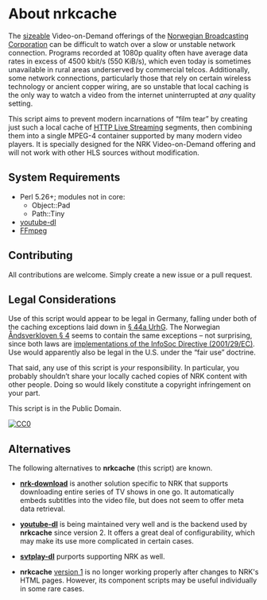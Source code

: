 About nrkcache
==============

The [sizeable](https://nrkbeta.no/2015/03/02/50-000-tv-program-nar-du-vil/)
Video-on-Demand offerings of the [Norwegian Broadcasting Corporation](https://www.nrk.no/)
can be difficult to watch over a slow or unstable network connection. Programs
recorded at 1080p quality often have average data rates in excess of
4500 kbit/s (550 KiB/s), which even today is sometimes unavailable in rural areas
underserved by commercial telcos. Additionally, some network connections,
particularly those that rely on certain wireless technology or ancient copper
wiring, are so unstable that local caching is the only way to watch a video
from the internet uninterrupted at *any* quality setting.

This script aims to prevent modern incarnations of “film tear” by creating
just such a local cache of [HTTP Live Streaming](https://en.wikipedia.org/wiki/HTTP_Live_Streaming)
segments, then combining them into a single MPEG-4 container supported by many
modern video players. It is specially designed for the NRK Video-on-Demand
offering and will not work with other HLS sources without modification.


System Requirements
-------------------

- Perl 5.26+; modules not in core:
  - Object::Pad
  - Path::Tiny
- [youtube-dl](https://yt-dl.org/)
- [FFmpeg](https://ffmpeg.org/)


Contributing
------------

All contributions
are welcome. Simply create a new issue or a pull request.


Legal Considerations
--------------------

Use of this script would appear to be legal in Germany, falling under both of
the caching exceptions laid down in [§ 44a UrhG](http://www.gesetze-im-internet.de/urhg/__44a.html).
The Norwegian [Åndsverkloven § 4](https://lovdata.no/dokument/NL/lov/2018-06-15-40#%C2%A74)
seems to contain the same exceptions – not surprising, since both laws are
[implementations of the InfoSoc Directive (2001/29/EC)](http://copyrightexceptions.eu/).
Use would apparently also be legal in the U.S. under the “fair use” doctrine.

That said, any use of this script is *your* responsibility. In particular, you
probably shouldn’t share your locally cached copies of NRK content with other
people. Doing so would likely constitute a copyright infringement on your
part.

This script is in the Public Domain.

[![CC0](https://licensebuttons.net/p/zero/1.0/80x15.png)](https://creativecommons.org/publicdomain/zero/1.0/)


Alternatives
------------

The following alternatives to **nrkcache** (this script) are known.

- [**nrk-download**](https://github.com/marhoy/nrk-download) is another
  solution specific to NRK that supports downloading entire series of
  TV shows in one go. It automatically embeds subtitles into the video
  file, but does not seem to offer meta data retrieval.

- [**youtube-dl**](https://github.com/ytdl-org/youtube-dl) is being
  maintained very well and is the backend used by **nrkcache** since
  version 2. It offers a great deal of configurability, which may make
  its use more complicated in certain cases.

- [**svtplay-dl**](https://github.com/spaam/svtplay-dl) purports
  supporting NRK as well.

- **nrkcache** [version 1](https://github.com/johannessen/nrkcache/tree/all_segments)
  is no longer working properly after changes to NRK's HTML pages.
  However, its component scripts may be useful individually in some
  rare cases.
